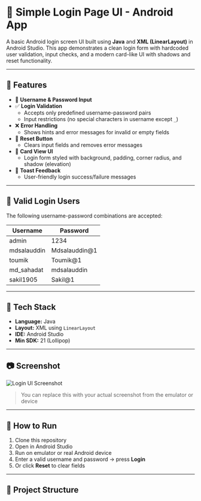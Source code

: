 # 🔐 Simple Login Page UI - Android App

A basic Android login screen UI built using **Java** and **XML (LinearLayout)** in Android Studio. This app demonstrates a clean login form with hardcoded user validation, input checks, and a modern card-like UI with shadows and reset functionality.

---

## 📱 Features

- 📝 **Username & Password Input**
- ✅ **Login Validation**
  - Accepts only predefined username-password pairs
  - Input restrictions (no special characters in username except `_`)
- ❌ **Error Handling**
  - Shows hints and error messages for invalid or empty fields
- 🔄 **Reset Button**
  - Clears input fields and removes error messages
- 🎨 **Card View UI**
  - Login form styled with background, padding, corner radius, and shadow (elevation)
- 🍞 **Toast Feedback**
  - User-friendly login success/failure messages

---

## 👥 Valid Login Users

The following username-password combinations are accepted:

| Username      | Password            |
|---------------|---------------------|
| admin         | 1234                |
| mdsalauddin   | Mdsalauddin@1       |
| toumik        | Toumik@1            |
| md_sahadat    | mdsalauddin         |
| sakil1905     | Sakil@1             |

---

## 🧠 Tech Stack

- **Language:** Java  
- **Layout:** XML using `LinearLayout`  
- **IDE:** Android Studio  
- **Min SDK:** 21 (Lollipop)

---

## 📷 Screenshot

![Login UI Screenshot](screenshot.png)

> You can replace this with your actual screenshot from the emulator or device

---

## 🚀 How to Run

1. Clone this repository
2. Open in Android Studio
3. Run on emulator or real Android device
4. Enter a valid username and password → press **Login**
5. Or click **Reset** to clear fields

---

## 📂 Project Structure


